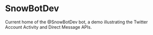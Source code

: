 # SnowBotDev
Current home of the @SnowBotDev bot, a demo illustrating the Twitter Account Activity and Direct Message APIs.
